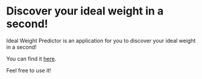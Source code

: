 Discover your ideal weight in a second!
========================================

Ideal Weight Predictor is an application for you to discover your ideal weight in a second! 

You can find it [here](https://behroozeslami.shinyapps.io/Ideal_Weight_predictor).

Feel free to use it!


